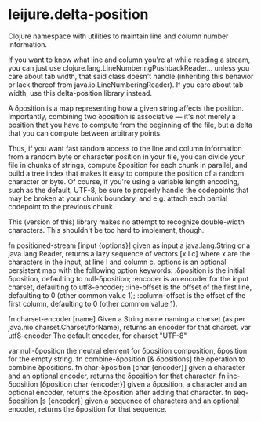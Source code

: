 leijure.delta-position
======================

Clojure namespace with utilities to maintain line and column number information.

If you want to know what line and column you're at while reading a stream,
you can just use clojure.lang.LineNumberingPushbackReader...
unless you care about tab width, that said class doesn't handle
(inheriting this behavior or lack thereof from java.io.LineNumberingReader).
If you care about tab width, use this delta-position library instead.

A δposition is a map representing how a given string affects the position.
Importantly, combining two δposition is associative
— it's not merely a position that you have to compute from the beginning
of the file, but a delta that you can compute between arbitrary points.

Thus, if you want fast random access to the line and column
information from a random byte or character position in your file,
you can divide your file in chunks of strings,
compute δposition for each chunk in parallel,
and build a tree index that makes it easy to
compute the position of a random character or byte.
Of course, if you're using a variable length encoding,
such as the default, UTF-8, be sure to properly handle
the codepoints that may be broken at your chunk boundary, and e.g.
attach each partial codepoint to the previous chunk.

This (version of this) library makes no attempt to recognize
double-width characters. This shouldn't be too hard to implement, though.

fn positioned-stream [input {options}]
  given as input a java.lang.String or a java.lang.Reader,
  returns a lazy sequence of vectors [x l c]
  where x are the characters in the input, at line l and column c.
  options is an optional persistent map with the following option keywords:
  :δposition is the initial δposition, defaulting to null-δposition;
  :encoder is an encoder for the input charset, defaulting to utf8-encoder;
  :line-offset is the offset of the first line, defaulting to 0 (other common value 1);
  :column-offset is the offset of the first column, defaulting to 0 (other common value 1).

fn charset-encoder [name]
  Given a String name naming a charset (as per java.nio.charset.Charset/forName),
  returns an encoder for that charset.
var utf8-encoder
  The default encoder, for charset "UTF-8"

var null-δposition
  the neutral element for δposition composition, δposition for the empty string.
fn combine-δposition [& δpositions]
  the operation to combine δpositions.
fn char-δposition [char {encoder}]
  given a character and an optional encoder, returns the δposition for that character.
fn inc-δposition [δposition char {encoder}]
  given a δposition, a character and an optional encoder,
  returns the δposition after adding that character.
fn seq-δposition [s {encoder}]
  given a sequence of characters and an optional encoder,
  returns the δposition for that sequence.
